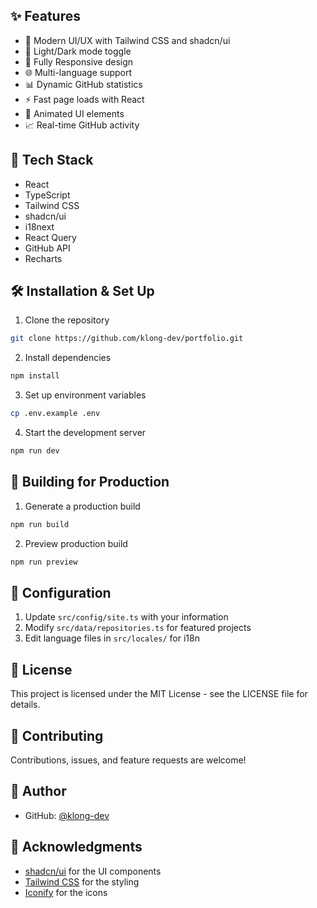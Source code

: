 ## ✨ Features

- 🎯 Modern UI/UX with Tailwind CSS and shadcn/ui
- 🌙 Light/Dark mode toggle
- 📱 Fully Responsive design
- 🌐 Multi-language support
- 📊 Dynamic GitHub statistics
- ⚡ Fast page loads with React
- 🎨 Animated UI elements
- 📈 Real-time GitHub activity

## 🚀 Tech Stack

- React
- TypeScript
- Tailwind CSS
- shadcn/ui
- i18next
- React Query
- GitHub API
- Recharts

## 🛠 Installation & Set Up

1. Clone the repository

```bash
git clone https://github.com/klong-dev/portfolio.git
```

2. Install dependencies

```bash
npm install
```

3. Set up environment variables

```bash
cp .env.example .env
```

4. Start the development server

```bash
npm run dev
```

## 🎨 Building for Production

1. Generate a production build

```bash
npm run build
```

2. Preview production build

```bash
npm run preview
```

## 🔧 Configuration

1. Update `src/config/site.ts` with your information
2. Modify `src/data/repositories.ts` for featured projects
3. Edit language files in `src/locales/` for i18n

## 📄 License

This project is licensed under the MIT License - see the LICENSE file for details.

## 🤝 Contributing

Contributions, issues, and feature requests are welcome!

## 👤 Author

- GitHub: [@klong-dev](https://github.com/klong-dev)

## 🙏 Acknowledgments

- [shadcn/ui](https://ui.shadcn.com/) for the UI components
- [Tailwind CSS](https://tailwindcss.com/) for the styling
- [Iconify](https://iconify.design/) for the icons
